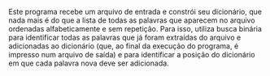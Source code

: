 Este programa recebe um arquivo de entrada e constrói seu dicionário, que nada mais é do que a lista de todas as palavras que aparecem no arquivo ordenadas alfabeticamente e sem repetição.
Para isso, utiliza busca binária para identificar todas as palavras que já foram extraídas do arquivo e adicionadas ao dicionário (que, ao final da execução do programa, é impresso num arquivo de saída) e para identificar a posição do dicionário em que cada palavra nova deve ser adicionada.
